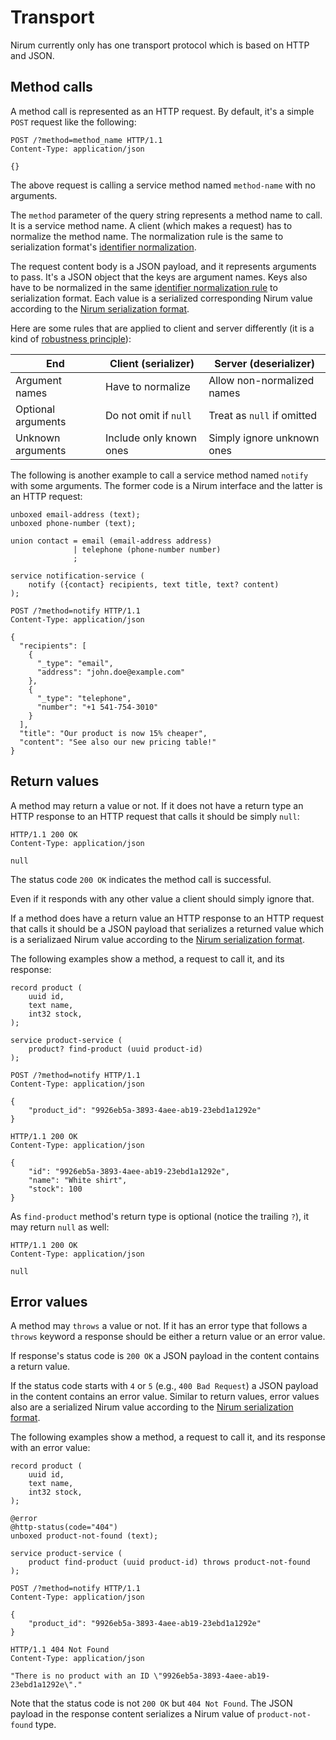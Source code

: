 Transport
=========

Nirum currently only has one transport protocol which is based on HTTP and JSON.


Method calls
------------

A method call is represented as an HTTP request.  By default, it's a simple
`POST` request like the following:

~~~~~~~~ http
POST /?method=method_name HTTP/1.1
Content-Type: application/json

{}
~~~~~~~~

The above request is calling a service method named `method-name` with
no arguments.

The `method` parameter of the query string represents a method name to call.
It is a service method name.  A client (which makes a request) has to normalize
the method name.  The normalization rule is the same to serialization format's
[identifier normalization](./serialization.md#identifier).

The request content body is a JSON payload, and it represents arguments to pass.
It's a JSON object that the keys are argument names.  Keys also have to be
normalized in the same
[identifier normalization rule](./serialization.md#identifier) to serialization
format.  Each value is a serialized corresponding Nirum value according to
the [Nirum serialization format](./serialization.md).

Here are some rules that are applied to client and server differently
(it is a kind of [robustness principle]):

| End                | Client (serializer)       | Server (deserializer)      |
| ------------------ | ------------------------- | -------------------------- |
| Argument names     | Have to normalize         | Allow non-normalized names |
| Optional arguments | Do not omit if `null`     | Treat as `null` if omitted |
| Unknown arguments  | Include only known ones   | Simply ignore unknown ones |

The following is another example to call a service method named `notify`
with some arguments.  The former code is a Nirum interface and the latter is
an HTTP request:

~~~~~~~~ nirum
unboxed email-address (text);
unboxed phone-number (text);

union contact = email (email-address address)
              | telephone (phone-number number)
              ;

service notification-service (
    notify ({contact} recipients, text title, text? content)
);
~~~~~~~~

~~~~~~~~ http
POST /?method=notify HTTP/1.1
Content-Type: application/json

{
  "recipients": [
    {
      "_type": "email",
      "address": "john.doe@example.com"
    },
    {
      "_type": "telephone",
      "number": "+1 541-754-3010"
    }
  ],
  "title": "Our product is now 15% cheaper",
  "content": "See also our new pricing table!"
}
~~~~~~~~

[robustness principle]: https://en.wikipedia.org/wiki/Robustness_principle


Return values
-------------

A method may return a value or not.  If it does not have a return type
an HTTP response to an HTTP request that calls it should be simply `null`:

~~~~~~~~ http
HTTP/1.1 200 OK
Content-Type: application/json

null
~~~~~~~~

The status code `200 OK` indicates the method call is successful.

Even if it responds with any other value a client should simply ignore that.

If a method does have a return value an HTTP response to an HTTP request that
calls it should be a JSON payload that serializes a returned value which is
a serializaed Nirum value according to
the [Nirum serialization format](./serialization.md).

The following examples show a method, a request to call it, and its response:

~~~~~~~~ nirum
record product (
    uuid id,
    text name,
    int32 stock,
);

service product-service (
    product? find-product (uuid product-id)
);
~~~~~~~~

~~~~~~~~ http
POST /?method=notify HTTP/1.1
Content-Type: application/json

{
    "product_id": "9926eb5a-3893-4aee-ab19-23ebd1a1292e"
}
~~~~~~~~

~~~~~~~~ http
HTTP/1.1 200 OK
Content-Type: application/json

{
    "id": "9926eb5a-3893-4aee-ab19-23ebd1a1292e",
    "name": "White shirt",
    "stock": 100
}
~~~~~~~~

As `find-product` method's return type is optional (notice the trailing `?`),
it may return `null` as well:

~~~~~~~~ http
HTTP/1.1 200 OK
Content-Type: application/json

null
~~~~~~~~


Error values
------------

A method may `throws` a value or not.  If it has an error type that follows
a `throws` keyword a response should be either a return value or an error value.

If response's status code is `200 OK` a JSON payload in the content contains
a return value.

If the status code starts with `4` or `5` (e.g., `400 Bad Request`) a JSON
payload in the content contains an error value.  Similar to return values,
error values also are a serialized Nirum value according to
the [Nirum serialization format](./serialization.md).

The following examples show a method, a request to call it, and its response
with an error value:

~~~~~~~~ nirum
record product (
    uuid id,
    text name,
    int32 stock,
);

@error
@http-status(code="404")
unboxed product-not-found (text);

service product-service (
    product find-product (uuid product-id) throws product-not-found
);
~~~~~~~~

~~~~~~~~ http
POST /?method=notify HTTP/1.1
Content-Type: application/json

{
    "product_id": "9926eb5a-3893-4aee-ab19-23ebd1a1292e"
}
~~~~~~~~

~~~~~~~~ http
HTTP/1.1 404 Not Found
Content-Type: application/json

"There is no product with an ID \"9926eb5a-3893-4aee-ab19-23ebd1a1292e\"."
~~~~~~~~

Note that the status code is not `200 OK` but `404 Not Found`.  The JSON payload
in the response content serializes a Nirum value of `product-not-found` type.

